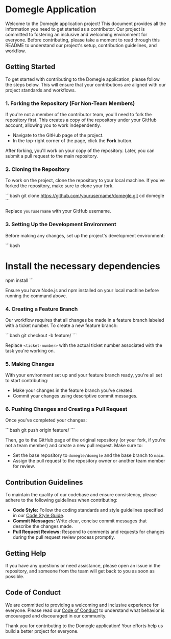 # Domegle Application

Welcome to the Domegle application project! This document provides all the information you need to get started as a contributor. Our project is committed to fostering an inclusive and welcoming environment for everyone. Before contributing, please take a moment to read through this README to understand our project's setup, contribution guidelines, and workflow.

## Getting Started

To get started with contributing to the Domegle application, please follow the steps below. This will ensure that your contributions are aligned with our project standards and workflows.

### 1. Forking the Repository (For Non-Team Members)

If you're not a member of the contributor team, you'll need to fork the repository first. This creates a copy of the repository under your GitHub account, allowing you to work independently.

- Navigate to the GitHub page of the project.
- In the top-right corner of the page, click the **Fork** button.

After forking, you'll work on your copy of the repository. Later, you can submit a pull request to the main repository.

### 2. Cloning the Repository

To work on the project, clone the repository to your local machine. If you've forked the repository, make sure to clone your fork.

\```bash
git clone https://github.com/yourusername/domegle.git
cd domegle
\```

Replace `yourusername` with your GitHub username.

### 3. Setting Up the Development Environment

Before making any changes, set up the project's development environment:

\```bash

# Install the necessary dependencies

npm install
\```

Ensure you have Node.js and npm installed on your local machine before running the command above.

### 4. Creating a Feature Branch

Our workflow requires that all changes be made in a feature branch labeled with a ticket number. To create a new feature branch:

\```bash
git checkout -b feature/<ticket-number>
\```

Replace `<ticket-number>` with the actual ticket number associated with the task you're working on.

### 5. Making Changes

With your environment set up and your feature branch ready, you're all set to start contributing:

- Make your changes in the feature branch you've created.
- Commit your changes using descriptive commit messages.

### 6. Pushing Changes and Creating a Pull Request

Once you've completed your changes:

\```bash
git push origin feature/<ticket-number>
\```

Then, go to the GitHub page of the original repository (or your fork, if you're not a team member) and create a new pull request. Make sure to:

- Set the base repository to `domegle/domegle` and the base branch to `main`.
- Assign the pull request to the repository owner or another team member for review.

## Contribution Guidelines

To maintain the quality of our codebase and ensure consistency, please adhere to the following guidelines when contributing:

- **Code Style:** Follow the coding standards and style guidelines specified in our [Code Style Guide](URL-to-code-style-guide).
- **Commit Messages:** Write clear, concise commit messages that describe the changes made.
- **Pull Request Reviews:** Respond to comments and requests for changes during the pull request review process promptly.

## Getting Help

If you have any questions or need assistance, please open an issue in the repository, and someone from the team will get back to you as soon as possible.

## Code of Conduct

We are committed to providing a welcoming and inclusive experience for everyone. Please read our [Code of Conduct](URL-to-code-of-conduct) to understand what behavior is encouraged and discouraged in our community.

Thank you for contributing to the Domegle application! Your efforts help us build a better project for everyone.
